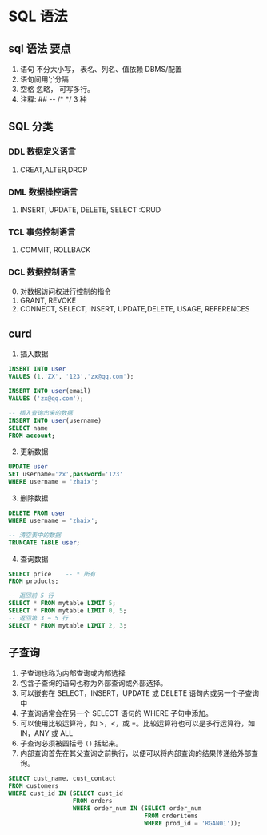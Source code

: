 # SQL 语法

## sql 语法 要点

1. 语句 不分大小写， 表名、列名、值依赖 DBMS/配置
2. 语句间用';'分隔
3. 空格 忽略， 可写多行。
4. 注释: ## -- /\* \*/ 3 种

## SQL 分类

### DDL 数据定义语言

1. CREAT,ALTER,DROP

### DML 数据操控语言

1. INSERT, UPDATE, DELETE, SELECT :CRUD

### TCL 事务控制语言

1. COMMIT, ROLLBACK

### DCL 数据控制语言

0. 对数据访问权进行控制的指令
1. GRANT, REVOKE
2. CONNECT, SELECT, INSERT, UPDATE,DELETE, USAGE, REFERENCES

## curd

1. 插入数据

```SQL
INSERT INTO user
VALUES (1,'ZX', '123','zx@qq.com');

INSERT INTO user(email)
VALUES ('zx@qq.com');

-- 插入查询出来的数据
INSERT INTO user(username)
SELECT name
FROM account;
```

2. 更新数据

```sql
UPDATE user
SET username='zx',password='123'
WHERE username = 'zhaix';
```

3. 删除数据

```sql
DELETE FROM user
WHERE username = 'zhaix';

-- 清空表中的数据
TRUNCATE TABLE user;
```

4. 查询数据

```sql
SELECT price    -- * 所有
FROM products;

-- 返回前 5 行
SELECT * FROM mytable LIMIT 5;
SELECT * FROM mytable LIMIT 0, 5;
-- 返回第 3 ~ 5 行
SELECT * FROM mytable LIMIT 2, 3;
```

## 子查询

1. 子查询也称为内部查询或内部选择
2. 包含子查询的语句也称为外部查询或外部选择。
3. 可以嵌套在 SELECT，INSERT，UPDATE 或 DELETE 语句内或另一个子查询中
4. 子查询通常会在另一个 SELECT 语句的 WHERE 子句中添加。
5. 可以使用比较运算符，如 >，<，或 =。比较运算符也可以是多行运算符，如 IN，ANY 或 ALL
6. 子查询必须被圆括号 `()` 括起来。
7. 内部查询首先在其父查询之前执行，以便可以将内部查询的结果传递给外部查询。

```sql
SELECT cust_name, cust_contact
FROM customers
WHERE cust_id IN (SELECT cust_id
                  FROM orders
                  WHERE order_num IN (SELECT order_num
                                      FROM orderitems
                                      WHERE prod_id = 'RGAN01'));

```
